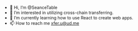 - 👋 Hi, I’m @SeanceTable
- 👀 I’m interested in utilizing cross-chain transferring.
- 🌱 I’m currently learning how to use React to create web apps.
- 📫 How to reach me xfer.u@ud.me


<!---
SeanceTable/SeanceTable is a ✨ special ✨ repository because its `README.md` (this file) appears on your GitHub profile.
You can click the Preview link to take a look at your changes.
--->
